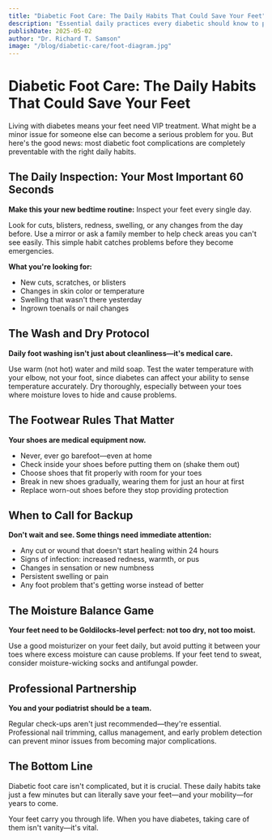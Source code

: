 ```yaml
---
title: "Diabetic Foot Care: The Daily Habits That Could Save Your Feet"
description: "Essential daily practices every diabetic should know to prevent serious foot complications and maintain healthy feet for life."
publishDate: 2025-05-02
author: "Dr. Richard T. Samson"
image: "/blog/diabetic-care/foot-diagram.jpg"
---
```


# Diabetic Foot Care: The Daily Habits That Could Save Your Feet

Living with diabetes means your feet need VIP treatment. What might be a minor issue for someone else can become a serious problem for you. But here's the good news: most diabetic foot complications are completely preventable with the right daily habits.

## The Daily Inspection: Your Most Important 60 Seconds

**Make this your new bedtime routine:** Inspect your feet every single day.

Look for cuts, blisters, redness, swelling, or any changes from the day before. Use a mirror or ask a family member to help check areas you can't see easily. This simple habit catches problems before they become emergencies.

**What you're looking for:**
- New cuts, scratches, or blisters
- Changes in skin color or temperature
- Swelling that wasn't there yesterday
- Ingrown toenails or nail changes

## The Wash and Dry Protocol

**Daily foot washing isn't just about cleanliness—it's medical care.**

Use warm (not hot) water and mild soap. Test the water temperature with your elbow, not your foot, since diabetes can affect your ability to sense temperature accurately. Dry thoroughly, especially between your toes where moisture loves to hide and cause problems.

## The Footwear Rules That Matter

**Your shoes are medical equipment now.**

- Never, ever go barefoot—even at home
- Check inside your shoes before putting them on (shake them out)
- Choose shoes that fit properly with room for your toes
- Break in new shoes gradually, wearing them for just an hour at first
- Replace worn-out shoes before they stop providing protection

## When to Call for Backup

**Don't wait and see. Some things need immediate attention:**

- Any cut or wound that doesn't start healing within 24 hours
- Signs of infection: increased redness, warmth, or pus
- Changes in sensation or new numbness
- Persistent swelling or pain
- Any foot problem that's getting worse instead of better

## The Moisture Balance Game

**Your feet need to be Goldilocks-level perfect: not too dry, not too moist.**

Use a good moisturizer on your feet daily, but avoid putting it between your toes where excess moisture can cause problems. If your feet tend to sweat, consider moisture-wicking socks and antifungal powder.

## Professional Partnership

**You and your podiatrist should be a team.**

Regular check-ups aren't just recommended—they're essential. Professional nail trimming, callus management, and early problem detection can prevent minor issues from becoming major complications.

## The Bottom Line

Diabetic foot care isn't complicated, but it is crucial. These daily habits take just a few minutes but can literally save your feet—and your mobility—for years to come.

Your feet carry you through life. When you have diabetes, taking care of them isn't vanity—it's vital.